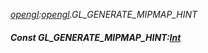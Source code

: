 _[opengl](../../modules/opengl/opengl-module.md):[opengl](../../modules/opengl/opengl-module.md).GL\_GENERATE\_MIPMAP\_HINT_
##### Const GL\_GENERATE\_MIPMAP\_HINT:[Int](../../modules/wonkey/wonkey-types-int.md)
